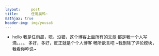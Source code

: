 ```yaml
---
layout:     post
title:      任雨晨鸭~
mathjax: true
header-img: img/yousa6
---
```

* hello
我是任雨晨，嗯，没错，这个博客上面所有的文章
都是我一个人写滴。。。。
多好，多好，反正就是个个人博客
畅所欲言吧
~我删除了评论模块，我看你咋说~
